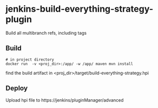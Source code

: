 # jenkins-build-everything-strategy-plugin
Build all multibranch refs, including tags

## Build
```
# in project directory
docker run  -v <proj_dir>:/app/ -w /app/ maven mvn install
```
find the build artifact in <proj_dir>/target/build-everything-strategy.hpi

## Deploy
Upload hpi file to https://jenkins/pluginManager/advanced

